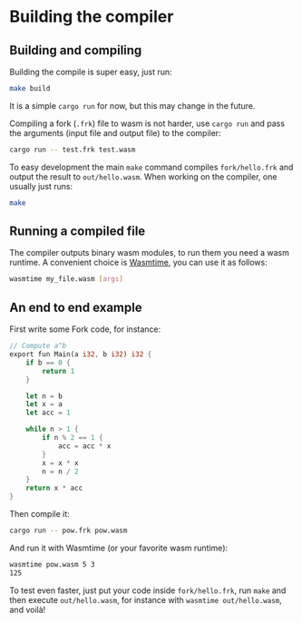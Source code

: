 # Building the compiler

## Building and compiling

Building the compile is super easy, just run:

```bash
make build
```

It is a simple `cargo run` for now, but this may change in the future.

Compiling a fork (`.frk`) file to wasm is not harder, use `cargo run` and pass the arguments (input file and output file) to the compiler:

```bash
cargo run -- test.frk test.wasm
```

To easy development the main `make` command compiles `fork/hello.frk` and output the result to `out/hello.wasm`. When working on the compiler, one usually just runs:

```bash
make
```

## Running a compiled file

The compiler outputs binary wasm modules, to run them you need a wasm runtime. A convenient choice is [Wasmtime](https://github.com/bytecodealliance/wasmtime), you can use it as follows:

```bash
wasmtime my_file.wasm [args]
```

## An end to end example

First write some Fork code, for instance:

```rust
// Compute a^b
export fun Main(a i32, b i32) i32 {
    if b == 0 {
        return 1
    }

    let n = b
    let x = a
    let acc = 1

    while n > 1 {
        if n % 2 == 1 {
            acc = acc * x
        }
        x = x * x
        n = n / 2
    }
    return x * acc
}
```

Then compile it:

```bash
cargo run -- pow.frk pow.wasm
```

And run it with Wasmtime (or your favorite wasm runtime):

```bash
wasmtime pow.wasm 5 3
125
```

To test even faster, just put your code inside `fork/hello.frk`, run `make` and then execute `out/hello.wasm`, for instance with `wasmtime out/hello.wasm`, and voilà!

